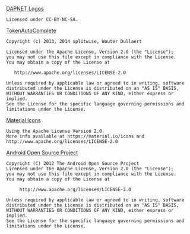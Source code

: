 [DAPNET Logos](https://github.com/DecentralizedAmateurPagingNetwork/Resources)
```
Licensed under CC-BY-NC-SA.
```
[TokenAutoComplete](https://github.com/splitwise/TokenAutoComplete)
```
Copyright (c) 2013, 2014 splitwise, Wouter Dullaert

Licensed under the Apache License, Version 2.0 (the "License");
you may not use this file except in compliance with the License.
You may obtain a copy of the License at

   http://www.apache.org/licenses/LICENSE-2.0

Unless required by applicable law or agreed to in writing, software
distributed under the License is distributed on an "AS IS" BASIS,
WITHOUT WARRANTIES OR CONDITIONS OF ANY KIND, either express or implied.
See the License for the specific language governing permissions and
limitations under the License.
```
[Material Icons](https://material.io/icons/)
```
Using the Apache License Version 2.0.
More info available at https://material.io/icons and http://www.apache.org/licenses/LICENSE-2.0
```
[Android Open Source Project](https://source.android.com/source/licenses)
```
Copyright (C) 2012 The Android Open Source Project
Licensed under the Apache License, Version 2.0 (the "License");
you may not use this file except in compliance with the License.
You may obtain a copy of the License at

     http://www.apache.org/licenses/LICENSE-2.0

Unless required by applicable law or agreed to in writing, software
distributed under the License is distributed on an "AS IS" BASIS,
WITHOUT WARRANTIES OR CONDITIONS OF ANY KIND, either express or implied.
See the License for the specific language governing permissions and
limitations under the License.
```
